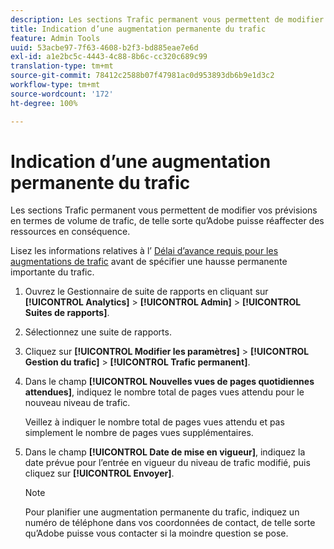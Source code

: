```yaml
---
description: Les sections Trafic permanent vous permettent de modifier vos prévisions en termes de volume de trafic, de telle sorte qu’Adobe puisse réaffecter des ressources en conséquence.
title: Indication d’une augmentation permanente du trafic
feature: Admin Tools
uuid: 53acbe97-7f63-4608-b2f3-bd885eae7e6d
exl-id: a1e2bc5c-4443-4c88-8b6c-cc320c689c99
translation-type: tm+mt
source-git-commit: 78412c2588b07f47981ac0d953893db6b9e1d3c2
workflow-type: tm+mt
source-wordcount: '172'
ht-degree: 100%

---
```


# Indication d’une augmentation permanente du trafic

Les sections Trafic permanent vous permettent de modifier vos prévisions en termes de volume de trafic, de telle sorte qu’Adobe puisse réaffecter des ressources en conséquence.

Lisez les informations relatives à l’ [Délai d’avance requis pour les augmentations de trafic](/help/admin/c-traffic-management/traffic-lead-time.md) avant de spécifier une hausse permanente importante du trafic.

1. Ouvrez le Gestionnaire de suite de rapports en cliquant sur **[!UICONTROL Analytics]** > **[!UICONTROL Admin]** > **[!UICONTROL Suites de rapports]**.
1. Sélectionnez une suite de rapports.
1. Cliquez sur **[!UICONTROL Modifier les paramètres]** > **[!UICONTROL Gestion du trafic]** > **[!UICONTROL Trafic permanent]**.
1. Dans le champ **[!UICONTROL Nouvelles vues de pages quotidiennes attendues]**, indiquez le nombre total de pages vues attendu pour le nouveau niveau de trafic.

   Veillez à indiquer le nombre total de pages vues attendu et pas simplement le nombre de pages vues supplémentaires.
1. Dans le champ **[!UICONTROL Date de mise en vigueur]**, indiquez la date prévue pour l’entrée en vigueur du niveau de trafic modifié, puis cliquez sur **[!UICONTROL Envoyer]**.

   >[!NOTE]
   >
   >Pour planifier une augmentation permanente du trafic, indiquez un numéro de téléphone dans vos coordonnées de contact, de telle sorte qu’Adobe puisse vous contacter si la moindre question se pose.
